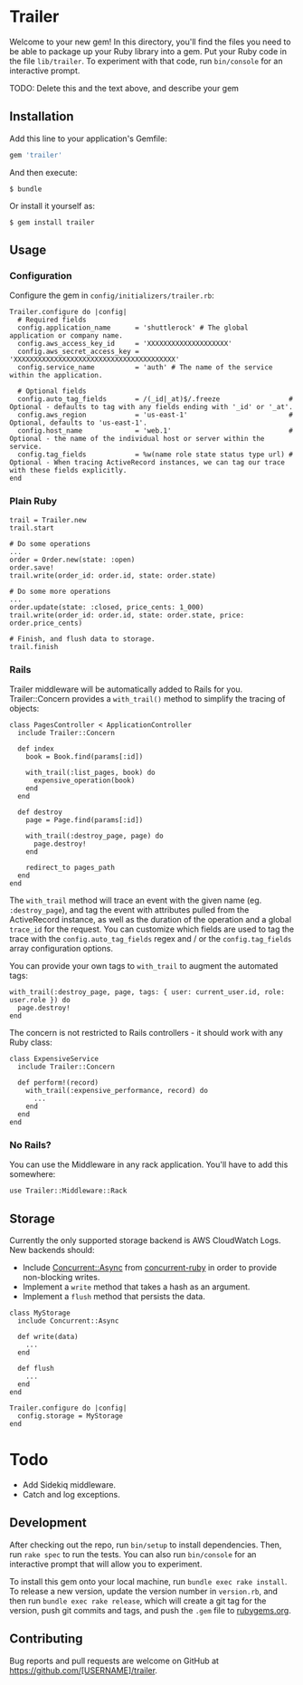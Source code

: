 # Trailer

Welcome to your new gem! In this directory, you'll find the files you need to be able to package up your Ruby library into a gem. Put your Ruby code in the file `lib/trailer`. To experiment with that code, run `bin/console` for an interactive prompt.

TODO: Delete this and the text above, and describe your gem

## Installation

Add this line to your application's Gemfile:

```ruby
gem 'trailer'
```

And then execute:

    $ bundle

Or install it yourself as:

    $ gem install trailer

## Usage

### Configuration

Configure the gem in `config/initializers/trailer.rb`:

```
Trailer.configure do |config|
  # Required fields
  config.application_name      = 'shuttlerock' # The global application or company name.
  config.aws_access_key_id     = 'XXXXXXXXXXXXXXXXXXXX'
  config.aws_secret_access_key = 'XXXXXXXXXXXXXXXXXXXXXXXXXXXXXXXXXXXXXXXX'
  config.service_name          = 'auth' # The name of the service within the application.

  # Optional fields
  config.auto_tag_fields       = /(_id|_at)$/.freeze                 # Optional - defaults to tag with any fields ending with '_id' or '_at'.
  config.aws_region            = 'us-east-1'                         # Optional, defaults to 'us-east-1'.
  config.host_name             = 'web.1'                             # Optional - the name of the individual host or server within the service.
  config.tag_fields            = %w(name role state status type url) # Optional - When tracing ActiveRecord instances, we can tag our trace with these fields explicitly.
end
```

### Plain Ruby

```
trail = Trailer.new
trail.start

# Do some operations
...
order = Order.new(state: :open)
order.save!
trail.write(order_id: order.id, state: order.state)

# Do some more operations
...
order.update(state: :closed, price_cents: 1_000)
trail.write(order_id: order.id, state: order.state, price: order.price_cents)

# Finish, and flush data to storage.
trail.finish
```

### Rails

Trailer middleware will be automatically added to Rails for you. Trailer::Concern provides a `with_trail()` method to simplify the tracing of objects:

```
class PagesController < ApplicationController
  include Trailer::Concern

  def index
    book = Book.find(params[:id])

    with_trail(:list_pages, book) do
      expensive_operation(book)
    end
  end

  def destroy
    page = Page.find(params[:id])

    with_trail(:destroy_page, page) do
      page.destroy!
    end

    redirect_to pages_path
  end
end
```

The `with_trail` method will trace an event with the given name (eg. `:destroy_page`), and tag the event with attributes pulled from the ActiveRecord instance, as well as the duration of the operation and a global `trace_id` for the request. You can customize which fields are used to tag the trace with the `config.auto_tag_fields` regex and / or the `config.tag_fields` array configuration options.

You can provide your own tags to `with_trail` to augment the automated tags:

```
with_trail(:destroy_page, page, tags: { user: current_user.id, role: user.role }) do
  page.destroy!
end
```

The concern is not restricted to Rails controllers - it should work with any Ruby class:

```
class ExpensiveService
  include Trailer::Concern

  def perform!(record)
    with_trail(:expensive_performance, record) do
      ...
    end
  end
end
```


### No Rails?

You can use the Middleware in any rack application. You'll have to add this somewhere:

```
use Trailer::Middleware::Rack
```

## Storage

Currently the only supported storage backend is AWS CloudWatch Logs. New backends should:

- Include [Concurrent::Async](https://ruby-concurrency.github.io/concurrent-ruby/master/Concurrent/Async.html) from [concurrent-ruby](https://github.com/ruby-concurrency/concurrent-ruby) in order to provide non-blocking writes.
- Implement a `write` method that takes a hash as an argument.
- Implement a `flush` method that persists the data.

```
class MyStorage
  include Concurrent::Async

  def write(data)
    ...
  end

  def flush
    ...
  end
end

Trailer.configure do |config|
  config.storage = MyStorage
end
```

# Todo

- Add Sidekiq middleware.
- Catch and log exceptions.

## Development

After checking out the repo, run `bin/setup` to install dependencies. Then, run `rake spec` to run the tests. You can also run `bin/console` for an interactive prompt that will allow you to experiment.

To install this gem onto your local machine, run `bundle exec rake install`. To release a new version, update the version number in `version.rb`, and then run `bundle exec rake release`, which will create a git tag for the version, push git commits and tags, and push the `.gem` file to [rubygems.org](https://rubygems.org).

## Contributing

Bug reports and pull requests are welcome on GitHub at https://github.com/[USERNAME]/trailer.

